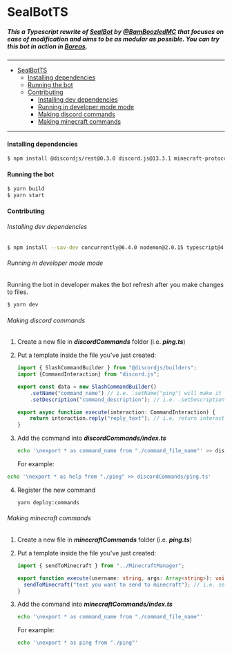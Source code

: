 # SealBotTS

##### This a Typescript rewrite of [SealBot](https://github.com/BamBoozledMC/sealbot) by [@BamBoozledMC](https://github.com/BamBoozledMC/) that focuses on ease of modification and aims to be as modular as possible. You can try this bot in action in [Boreas](https://discord.gg/boreas).

---

- [SealBotTS](#sealbotts)
    - [Installing dependencies](#installing-dependencies)
    - [Running the bot](#running-the-bot)
    - [Contributing](#contributing)
        - [Installing dev dependencies](#installing-dev-dependencies)
        - [Running in developer mode mode](#running-in-developer-mode-mode)
        - [Making discord commands](#making-discord-commands)
        - [Making minecraft commands](#making-minecraft-commands)

---

#### Installing dependencies

```bash
$ npm install @discordjs/rest@0.3.0 discord.js@13.3.1 minecraft-protocol
```

#### Running the bot

```bash
$ yarn build
$ yarn start
```

#### Contributing

###### Installing dev dependencies

```bash
$ npm install --sav-dev concurrently@6.4.0 nodemon@2.0.15 typescript@4.4.4
```

###### Running in developer mode mode

Running the bot in developer makes the bot refresh after you make changes to files.

```bash
$ yarn dev
```

###### Making discord commands

1. Create a new file in ***discordCommands*** folder (i.e. ***ping.ts***)

2. Put a template inside the file you've just created:
   
   ```typescript
   import { SlashCommandBuilder } from "@discordjs/builders";
   import {CommandInteraction} from "discord.js";
   
   export const data = new SlashCommandBuilder()
       .setName("command_name") // i.e. .setName("ping") will make it a /ping command
       .setDescription("command_description"); // i.e. .setDescription("allows you see the bot's latency");
   
   export async function execute(interaction: CommandInteraction) {
       return interaction.reply("reply_text"); // i.e. return interaction.reply("pong!");
   }
   ```

3. Add the command into ***discordCommands/index.ts***
   
   ```bash
   echo '\nexport * as command_name from "./command_file_name"' >> discordCommands/index.ts
   ```

   For example:

```bash
echo '\nexport * as help from "./ping" >> discordCommands/ping.ts'
```

4. Register the new command
   
   ```bash
   yarn deploy:commands
   ```

###### Making minecraft commands

1. Create a new file in ***minecraftCommands*** folder (i.e. ***ping.ts***)

2. Put a template inside the file you've just created:
   
   ```typescript
   import { sendToMinecraft } from "../MinecraftManager";
   
   export function execute(username: string, args: Array<string>): void {
     sendToMinecraft("text you want to send to minecraft"); // i.e. sendToMinecraft("pong");
   }
   ```

3. Add the command into ***minecraftCommands/index.ts***
   
   ```bash
   echo '\nexport * as command_name from "./command_file_name"'
   ```
   
   For example:
   
   ```bash
   echo '\nexport * as ping from "./ping"'
   ```
